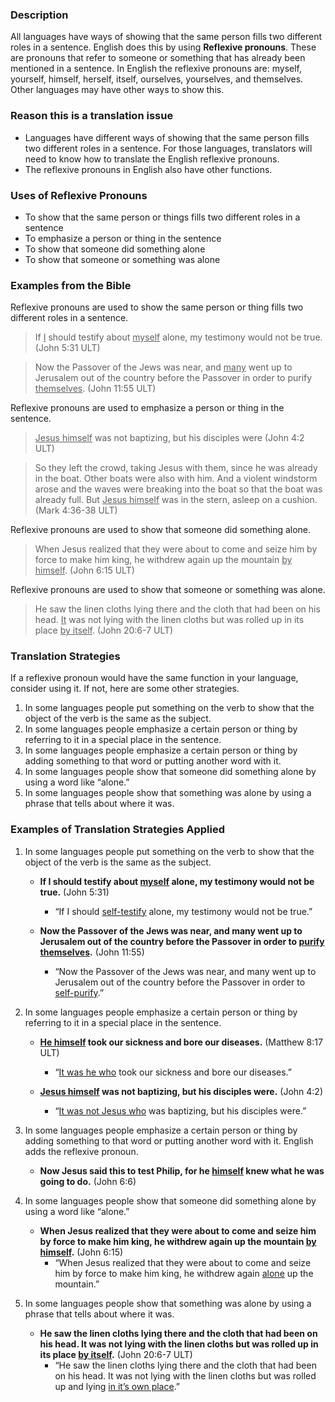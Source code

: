 

### Description

All languages have ways of showing that the same person fills two different roles in a sentence. English does this by using **Reflexive pronouns**. These are pronouns that refer to someone or something that has already been mentioned in a sentence. In English the reflexive pronouns are: myself, yourself, himself, herself, itself, ourselves, yourselves, and themselves. Other languages may have other ways to show this.

### Reason this is a translation issue

* Languages have different ways of showing that the same person fills two different roles in a sentence. For those languages, translators will need to know how to translate the English reflexive pronouns.
* The reflexive pronouns in English also have other functions.

### Uses of Reflexive Pronouns

* To show that the same person or things fills two different roles in a sentence
* To emphasize a person or thing in the sentence
* To show that someone did something alone
* To show that someone or something was alone

### Examples from the Bible

Reflexive pronouns are used to show the same person or thing fills two different roles in a sentence.
<blockquote>If <u>I</u> should testify about <u>myself</u> alone, my testimony would not be true. (John 5:31 ULT) </blockquote>

>Now the Passover of the Jews was near, and <u>many</u> went up to Jerusalem out of the country before the Passover in order to purify <u>themselves</u>. (John 11:55 ULT)

Reflexive pronouns are used to emphasize a person or thing in the sentence.
<blockquote><u>Jesus himself</u> was not baptizing, but his disciples were (John 4:2 ULT)  </blockquote>

> So they left the crowd, taking Jesus with them, since he was already in the boat. Other boats were also with him. And a violent windstorm arose and the waves were breaking into the boat so that the boat was already full. But <u>Jesus himself</u> was in the stern, asleep on a cushion. (Mark 4:36-38 ULT)

Reflexive pronouns are used to show that someone did something alone.
>When Jesus realized that they were about to come and seize him by force to make him king, he withdrew again up the mountain <u>by himself</u>. (John 6:15 ULT)

Reflexive pronouns are used to show that someone or something was alone.
>He saw the linen cloths lying there and the cloth that had been on his head. <u>It</u> was not lying with the linen cloths but was rolled up in its place <u>by itself</u>. (John 20:6-7 ULT)

### Translation Strategies

If a reflexive pronoun would have the same function in your language, consider using it. If not, here are some other strategies.

1. In some languages people put something on the verb to show that the object of the verb is the same as the subject.
1. In some languages people emphasize a certain person or thing by referring to it in a special place in the sentence.
1. In some languages people emphasize a certain person or thing by adding something to that word or putting another word with it.
1. In some languages people show that someone did something alone by using a word like “alone.”
1. In some languages people show that something was alone by using a phrase that tells about where it was.

### Examples of Translation Strategies Applied

1. In some languages people put something on the verb to show that the object of the verb is the same as the subject.

    * **If I should testify about <u>myself</u> alone, my testimony would not be true.** (John 5:31)
        * “If I should <u>self-testify</u> alone, my testimony would not be true.”

    * **Now the Passover of the Jews was near, and many went up to Jerusalem out of the country before the Passover in order to <u>purify themselves</u>.** (John 11:55)
        * “Now the Passover of the Jews was near, and many went up to Jerusalem out of the country before the Passover in order to <u>self-purify</u>.”

1. In some languages people emphasize a certain person or thing by referring to it in a special place in the sentence.

    * **<u>He himself</u> took our sickness and bore our diseases.** (Matthew 8:17 ULT)
        * “<u>It was he who</u>  took our sickness and bore our diseases.”

    * **<u>Jesus himself</u> was not baptizing, but his disciples were.** (John 4:2)
        * “<u>It was not Jesus who</u> was baptizing, but his disciples were.”

1. In some languages people emphasize a certain person or thing by adding something to that word or putting another word with it. English adds the reflexive pronoun.

    * **Now Jesus said this to test Philip, for he <u>himself</u> knew what he was going to do.** (John 6:6)

1. In some languages people show that someone did something alone by using a word like “alone.”

    * **When Jesus realized that they were about to come and seize him by force to make him king, he withdrew again up the mountain <u>by himself</u>.** (John 6:15)
        * “When Jesus realized that they were about to come and seize him by force to make him king, he withdrew again <u>alone</u> up the mountain.”

1. In some languages people show that something was alone by using a phrase that tells about where it was.

    * **He saw the linen cloths lying there and the cloth that had been on his head. It was not lying with the linen cloths but was rolled up in its place <u>by itself</u>.** (John 20:6-7 ULT)
        * “He saw the linen cloths lying there and the cloth that had been on his head. It was not lying with the linen cloths but was rolled up and lying <u>in it’s own place</u>.”

